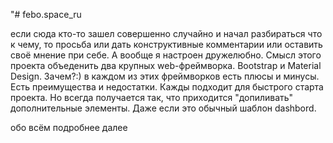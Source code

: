 "# febo.space_ru

если сюда кто-то зашел совершенно случайно и начал разбираться что к чему, то просьба или дать конструктивные комментарии или оставить своё мнение при себе. А вообще я настроен дружелюбно.
Смысл этого проекта объеденить два крупных web-фреймворка. Bootstrap и Material Design. 
Зачем?:)
в каждом из этих фреймворков есть плюсы и минусы. Есть преимущества и недостатки. 
Кажды подходит для быстрого старта проекта. Но всегда получается так, что приходится "допиливать" дополнительные элементы. Даже если это обычный шаблон dashbord.

обо всём подробнее далее 
